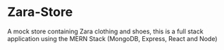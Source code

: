 # Zara-Store

A mock store containing Zara clothing and shoes, this is a full stack application using the MERN Stack (MongoDB, Express, React and Node)
